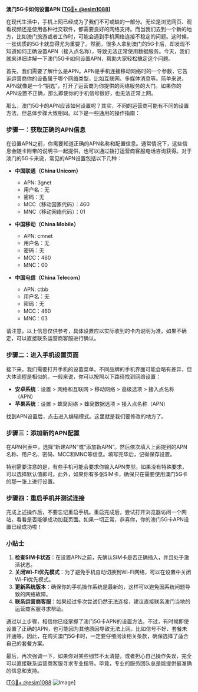**澳门5G卡如何设置APN [[TG💪+ @esim1088](https://t.me/s/esim1088)]**

在现代生活中，手机上网已经成为了我们不可或缺的一部分。无论是浏览网页、观看视频还是使用各种社交软件，都需要良好的网络支持。而当我们去到一个新的地方，比如澳门旅游或者工作时，可能会遇到手机网络连接不稳定的问题。这时候，一张优质的5G卡就显得尤为重要了。然而，很多人拿到澳门的5G卡后，却发现不知道如何正确设置APN（接入点名称），导致无法正常使用数据服务。今天，我们就来详细讲解一下澳门5G卡如何设置APN，帮助大家轻松搞定这个问题。

首先，我们需要了解什么是APN。APN是手机连接移动网络时的一个参数，它告诉运营商你的设备属于哪个网络类型，比如互联网、多媒体消息等。简单来说，APN就像是一个“钥匙”，打开了运营商为你提供的网络服务的大门。如果你的APN设置不正确，那么即使你的手机信号很好，也无法正常上网。

那么，澳门5G卡的APN应该如何设置呢？其实，不同的运营商可能有不同的设置方法，但总体步骤大致相同。以下是一些通用的操作指南：

### 步骤一：获取正确的APN信息

在设置APN之前，你需要知道正确的APN名称和配置信息。通常情况下，这些信息会随卡附带的说明书一起提供，也可以通过拨打运营商客服电话咨询获得。对于澳门的5G卡来说，常见的APN设置包括以下几种：

- **中国联通（China Unicom）**
  - APN: 3gnet
  - 用户名：无
  - 密码：无
  - MCC（移动国家代码）：460
  - MNC（移动网络代码）：01

- **中国移动（China Mobile）**
  - APN: cmnet
  - 用户名：无
  - 密码：无
  - MCC：460
  - MNC：00

- **中国电信（China Telecom）**
  - APN: ctbb
  - 用户名：无
  - 密码：无
  - MCC：460
  - MNC：03

请注意，以上信息仅供参考，具体设置应以实际收到的卡内说明为准。如果不确定，可以直接联系运营商客服进行确认。

### 步骤二：进入手机设置页面

接下来，我们需要打开手机的设置菜单。不同品牌的手机界面可能会略有差异，但大体流程是相似的。一般来说，你可以按照以下路径找到网络设置：

- **安卓系统**：设置 > 网络和互联网 > 移动网络 > 高级选项 > 接入点名称（APN）
- **苹果系统**：设置 > 蜂窝网络 > 蜂窝数据选项 > 接入点名称（APN）

找到APN设置后，点击进入编辑模式。这里就是我们要修改的地方了。

### 步骤三：添加新的APN配置

在APN列表中，选择“新建APN”或“添加新APN”。然后依次填入上面提到的APN名称、用户名、密码、MCC和MNC等信息。填写完毕后，记得保存设置。

特别需要注意的是，有些手机可能会要求你输入APN类型。如果没有特殊要求，可以选择默认值即可。此外，如果你有多张SIM卡，确保只在需要使用澳门5G卡的那一张上进行设置。

### 步骤四：重启手机并测试连接

完成上述操作后，不要忘记重启手机。重启完成后，尝试打开浏览器访问一个网站，看看是否能够成功加载页面。如果一切正常，恭喜你，你的澳门5G卡APN设置已经成功啦！

### 小贴士

1. **检查SIM卡状态**：在设置APN之前，先确认SIM卡是否正确插入，并且处于激活状态。
2. **关闭Wi-Fi优先模式**：为了避免手机自动切换到Wi-Fi网络，可以在设置中关闭Wi-Fi优先模式。
3. **更新系统版本**：确保你的手机操作系统是最新的，这样可以避免因系统问题导致的网络故障。
4. **联系运营商客服**：如果经过多次尝试仍然无法连接，建议直接联系澳门当地的运营商客服寻求帮助。

通过以上步骤，相信你已经掌握了澳门5G卡APN的设置方法。不过，有时候即使设置了正确的APN，也可能因为其他原因导致无法上网。比如信号不好、套餐未开通等。因此，在购买澳门5G卡时，一定要仔细阅读相关条款，确保选择了适合自己的套餐方案。

最后，再次强调一下，如果你对某些细节不太清楚，或者担心自己操作失误，完全可以直接联系运营商客服寻求专业指导。毕竟，专业的服务团队总是能提供最准确的信息和支持。

[[TG💪+ @esim1088](https://t.me/s/esim1088) ![Image](https://i.postimg.cc/4NQfJmqS/Snipaste-2025-05-13-00-14-12.png)]